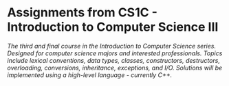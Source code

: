 # Assignments from CS1C - Introduction to Computer Science III
*The third and final course in the Introduction to Computer Science series. Designed for computer science majors and interested professionals. Topics include lexical conventions, data types, classes, constructors, destructors, overloading, conversions, inheritance, exceptions, and I/O. Solutions will be implemented using a high-level language - currently C++.*
